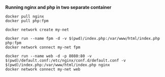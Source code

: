 **Running nginx and php in two separate container**  


`docker pull nginx`  
`docker pull php:fpm`  

`docker network create my-net`  



`docker run --name fpm -d -v $(pwd)/index.php:/var/www/html/index.php php:fpm`  
`docker network connect my-net fpm`  

`docker run --name web -d -p 8080:80 -v $(pwd)/default.conf:/etc/nginx/conf.d/default.conf -v $(pwd)/index.php:/var/www/html/index.php nginx`  
`docker network connect my-net web`
